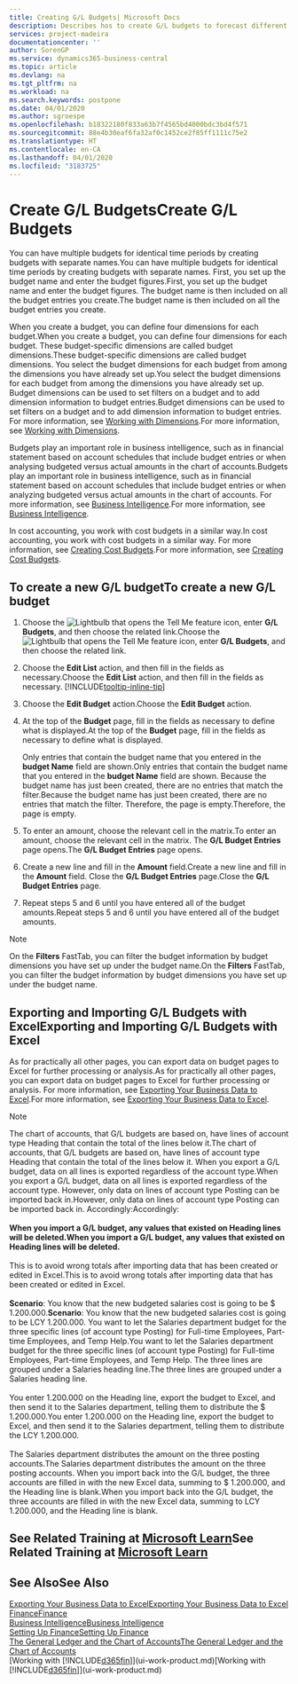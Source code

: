 ```yaml
---
title: Creating G/L Budgets| Microsoft Docs
description: Describes hos to create G/L budgets to forecast different financial activities and assign dimensions for business intelligence purposes.
services: project-madeira
documentationcenter: ''
author: SorenGP
ms.service: dynamics365-business-central
ms.topic: article
ms.devlang: na
ms.tgt_pltfrm: na
ms.workload: na
ms.search.keywords: postpone
ms.date: 04/01/2020
ms.author: sgroespe
ms.openlocfilehash: b18322180f833a63b7f4565bd4000bdc3bd4f571
ms.sourcegitcommit: 88e4b30eaf6fa32af0c1452ce2f85ff1111c75e2
ms.translationtype: HT
ms.contentlocale: en-CA
ms.lasthandoff: 04/01/2020
ms.locfileid: "3183725"
---
```

# <a name="create-gl-budgets"></a><span data-ttu-id="e82fb-103">Create G/L Budgets</span><span class="sxs-lookup"><span data-stu-id="e82fb-103">Create G/L Budgets</span></span>
<span data-ttu-id="e82fb-104">You can have multiple budgets for identical time periods by creating budgets with separate names.</span><span class="sxs-lookup"><span data-stu-id="e82fb-104">You can have multiple budgets for identical time periods by creating budgets with separate names.</span></span> <span data-ttu-id="e82fb-105">First, you set up the budget name and enter the budget figures.</span><span class="sxs-lookup"><span data-stu-id="e82fb-105">First, you set up the budget name and enter the budget figures.</span></span> <span data-ttu-id="e82fb-106">The budget name is then included on all the budget entries you create.</span><span class="sxs-lookup"><span data-stu-id="e82fb-106">The budget name is then included on all the budget entries you create.</span></span>  

<span data-ttu-id="e82fb-107">When you create a budget, you can define four dimensions for each budget.</span><span class="sxs-lookup"><span data-stu-id="e82fb-107">When you create a budget, you can define four dimensions for each budget.</span></span> <span data-ttu-id="e82fb-108">These budget-specific dimensions are called budget dimensions.</span><span class="sxs-lookup"><span data-stu-id="e82fb-108">These budget-specific dimensions are called budget dimensions.</span></span> <span data-ttu-id="e82fb-109">You select the budget dimensions for each budget from among the dimensions you have already set up.</span><span class="sxs-lookup"><span data-stu-id="e82fb-109">You select the budget dimensions for each budget from among the dimensions you have already set up.</span></span> <span data-ttu-id="e82fb-110">Budget dimensions can be used to set filters on a budget and to add dimension information to budget entries.</span><span class="sxs-lookup"><span data-stu-id="e82fb-110">Budget dimensions can be used to set filters on a budget and to add dimension information to budget entries.</span></span> <span data-ttu-id="e82fb-111">For more information, see [Working with Dimensions](finance-dimensions.md).</span><span class="sxs-lookup"><span data-stu-id="e82fb-111">For more information, see [Working with Dimensions](finance-dimensions.md).</span></span>

<span data-ttu-id="e82fb-112">Budgets play an important role in business intelligence, such as in financial statement based on account schedules that include budget entries or when analysing budgeted versus actual amounts in the chart of accounts.</span><span class="sxs-lookup"><span data-stu-id="e82fb-112">Budgets play an important role in business intelligence, such as in financial statement based on account schedules that include budget entries or when analyzing budgeted versus actual amounts in the chart of accounts.</span></span> <span data-ttu-id="e82fb-113">For more information, see [Business Intelligence](bi.md).</span><span class="sxs-lookup"><span data-stu-id="e82fb-113">For more information, see [Business Intelligence](bi.md).</span></span>

<span data-ttu-id="e82fb-114">In cost accounting, you work with cost budgets in a similar way.</span><span class="sxs-lookup"><span data-stu-id="e82fb-114">In cost accounting, you work with cost budgets in a similar way.</span></span> <span data-ttu-id="e82fb-115">For more information, see [Creating Cost Budgets](finance-create-cost-budgets.md).</span><span class="sxs-lookup"><span data-stu-id="e82fb-115">For more information, see [Creating Cost Budgets](finance-create-cost-budgets.md).</span></span>    

## <a name="to-create-a-new-gl-budget"></a><span data-ttu-id="e82fb-116">To create a new G/L budget</span><span class="sxs-lookup"><span data-stu-id="e82fb-116">To create a new G/L budget</span></span>  
1. <span data-ttu-id="e82fb-117">Choose the ![Lightbulb that opens the Tell Me feature](media/ui-search/search_small.png "Tell me what you want to do") icon, enter **G/L Budgets**, and then choose the related link.</span><span class="sxs-lookup"><span data-stu-id="e82fb-117">Choose the ![Lightbulb that opens the Tell Me feature](media/ui-search/search_small.png "Tell me what you want to do") icon, enter **G/L Budgets**, and then choose the related link.</span></span>  
2. <span data-ttu-id="e82fb-118">Choose the **Edit List** action, and then fill in the fields as necessary.</span><span class="sxs-lookup"><span data-stu-id="e82fb-118">Choose the **Edit List** action, and then fill in the fields as necessary.</span></span> [!INCLUDE[tooltip-inline-tip](includes/tooltip-inline-tip_md.md)]  
3. <span data-ttu-id="e82fb-119">Choose the **Edit Budget** action.</span><span class="sxs-lookup"><span data-stu-id="e82fb-119">Choose the **Edit Budget** action.</span></span>
4. <span data-ttu-id="e82fb-120">At the top of the **Budget** page, fill in the fields as necessary to define what is displayed.</span><span class="sxs-lookup"><span data-stu-id="e82fb-120">At the top of the **Budget** page, fill in the fields as necessary to define what is displayed.</span></span>  

    <span data-ttu-id="e82fb-121">Only entries that contain the budget name that you entered in the **budget Name** field are shown.</span><span class="sxs-lookup"><span data-stu-id="e82fb-121">Only entries that contain the budget name that you entered in the **budget Name** field are shown.</span></span> <span data-ttu-id="e82fb-122">Because the budget name has just been created, there are no entries that match the filter.</span><span class="sxs-lookup"><span data-stu-id="e82fb-122">Because the budget name has just been created, there are no entries that match the filter.</span></span> <span data-ttu-id="e82fb-123">Therefore, the page is empty.</span><span class="sxs-lookup"><span data-stu-id="e82fb-123">Therefore, the page is empty.</span></span>  
5. <span data-ttu-id="e82fb-124">To enter an amount, choose the relevant cell in the matrix.</span><span class="sxs-lookup"><span data-stu-id="e82fb-124">To enter an amount, choose the relevant cell in the matrix.</span></span> <span data-ttu-id="e82fb-125">The **G/L Budget Entries** page opens.</span><span class="sxs-lookup"><span data-stu-id="e82fb-125">The **G/L Budget Entries** page opens.</span></span>  
6. <span data-ttu-id="e82fb-126">Create a new line and fill in the **Amount** field.</span><span class="sxs-lookup"><span data-stu-id="e82fb-126">Create a new line and fill in the **Amount** field.</span></span> <span data-ttu-id="e82fb-127">Close the **G/L Budget Entries** page.</span><span class="sxs-lookup"><span data-stu-id="e82fb-127">Close the **G/L Budget Entries** page.</span></span>  
7. <span data-ttu-id="e82fb-128">Repeat steps 5 and 6 until you have entered all of the budget amounts.</span><span class="sxs-lookup"><span data-stu-id="e82fb-128">Repeat steps 5 and 6 until you have entered all of the budget amounts.</span></span>  

> [!NOTE]  
>  <span data-ttu-id="e82fb-129">On the **Filters** FastTab, you can filter the budget information by budget dimensions you have set up under the budget name.</span><span class="sxs-lookup"><span data-stu-id="e82fb-129">On the **Filters** FastTab, you can filter the budget information by budget dimensions you have set up under the budget name.</span></span>

## <a name="exporting-and-importing-gl-budgets-with-excel"></a><span data-ttu-id="e82fb-130">Exporting and Importing G/L Budgets with Excel</span><span class="sxs-lookup"><span data-stu-id="e82fb-130">Exporting and Importing G/L Budgets with Excel</span></span>
<span data-ttu-id="e82fb-131">As for practically all other pages, you can export data on budget pages to Excel for further processing or analysis.</span><span class="sxs-lookup"><span data-stu-id="e82fb-131">As for practically all other pages, you can export data on budget pages to Excel for further processing or analysis.</span></span> <span data-ttu-id="e82fb-132">For more information, see [Exporting Your Business Data to Excel](about-export-data.md).</span><span class="sxs-lookup"><span data-stu-id="e82fb-132">For more information, see [Exporting Your Business Data to Excel](about-export-data.md).</span></span>

> [!NOTE]
> <span data-ttu-id="e82fb-133">The chart of accounts, that G/L budgets are based on, have lines of account type Heading that contain the total of the lines below it.</span><span class="sxs-lookup"><span data-stu-id="e82fb-133">The chart of accounts, that G/L budgets are based on, have lines of account type Heading that contain the total of the lines below it.</span></span> <span data-ttu-id="e82fb-134">When you export a G/L budget, data on all lines is exported regardless of the account type.</span><span class="sxs-lookup"><span data-stu-id="e82fb-134">When you export a G/L budget, data on all lines is exported regardless of the account type.</span></span> <span data-ttu-id="e82fb-135">However, only data on lines of account type Posting can be imported back in.</span><span class="sxs-lookup"><span data-stu-id="e82fb-135">However, only data on lines of account type Posting can be imported back in.</span></span> <span data-ttu-id="e82fb-136">Accordingly:</span><span class="sxs-lookup"><span data-stu-id="e82fb-136">Accordingly:</span></span> <br /><br /> <span data-ttu-id="e82fb-137">**When you import a G/L budget, any values that existed on Heading lines will be deleted.**</span><span class="sxs-lookup"><span data-stu-id="e82fb-137">**When you import a G/L budget, any values that existed on Heading lines will be deleted.**</span></span> <br /><br /> <span data-ttu-id="e82fb-138">This is to avoid wrong totals after importing data that has been created or edited in Excel.</span><span class="sxs-lookup"><span data-stu-id="e82fb-138">This is to avoid wrong totals after importing data that has been created or edited in Excel.</span></span><br /><br /> <span data-ttu-id="e82fb-139">**Scenario**: You know that the new budgeted salaries cost is going to be $ 1.200.000.</span><span class="sxs-lookup"><span data-stu-id="e82fb-139">**Scenario**: You know that the new budgeted salaries cost is going to be LCY 1.200.000.</span></span> <span data-ttu-id="e82fb-140">You want to let the Salaries department budget for the three specific lines (of account type Posting) for Full-time Employees, Part-time Employees, and Temp Help.</span><span class="sxs-lookup"><span data-stu-id="e82fb-140">You want to let the Salaries department budget for the three specific lines (of account type Posting) for Full-time Employees, Part-time Employees, and Temp Help.</span></span> <span data-ttu-id="e82fb-141">The three lines are grouped under a Salaries heading line.</span><span class="sxs-lookup"><span data-stu-id="e82fb-141">The three lines are grouped under a Salaries heading line.</span></span><br /><br /><span data-ttu-id="e82fb-142">You enter 1.200.000 on the Heading line, export the budget to Excel, and then send it to the Salaries department, telling them to distribute the $ 1.200.000.</span><span class="sxs-lookup"><span data-stu-id="e82fb-142">You enter 1.200.000 on the Heading line, export the budget to Excel, and then send it to the Salaries department, telling them to distribute the LCY 1.200.000.</span></span><br /><br /> <span data-ttu-id="e82fb-143">The Salaries department distributes the amount on the three posting accounts.</span><span class="sxs-lookup"><span data-stu-id="e82fb-143">The Salaries department distributes the amount on the three posting accounts.</span></span> <span data-ttu-id="e82fb-144">When you import back into the G/L budget, the three accounts are filled in with the new Excel data, summing to $ 1.200.000, and the Heading line is blank.</span><span class="sxs-lookup"><span data-stu-id="e82fb-144">When you import back into the G/L budget, the three accounts are filled in with the new Excel data, summing to LCY 1.200.000, and the Heading line is blank.</span></span>

## <a name="see-related-training-at-microsoft-learn"></a><span data-ttu-id="e82fb-145">See Related Training at [Microsoft Learn](/learn/modules/budgets-exchange-rates-dynamics-365-business-central/index)</span><span class="sxs-lookup"><span data-stu-id="e82fb-145">See Related Training at [Microsoft Learn](/learn/modules/budgets-exchange-rates-dynamics-365-business-central/index)</span></span>

## <a name="see-also"></a><span data-ttu-id="e82fb-146">See Also</span><span class="sxs-lookup"><span data-stu-id="e82fb-146">See Also</span></span>
[<span data-ttu-id="e82fb-147">Exporting Your Business Data to Excel</span><span class="sxs-lookup"><span data-stu-id="e82fb-147">Exporting Your Business Data to Excel</span></span>](about-export-data.md)  
[<span data-ttu-id="e82fb-148">Finance</span><span class="sxs-lookup"><span data-stu-id="e82fb-148">Finance</span></span>](finance.md)  
[<span data-ttu-id="e82fb-149">Business Intelligence</span><span class="sxs-lookup"><span data-stu-id="e82fb-149">Business Intelligence</span></span>](bi.md)  
[<span data-ttu-id="e82fb-150">Setting Up Finance</span><span class="sxs-lookup"><span data-stu-id="e82fb-150">Setting Up Finance</span></span>](finance-setup-finance.md)  
[<span data-ttu-id="e82fb-151">The General Ledger and the Chart of Accounts</span><span class="sxs-lookup"><span data-stu-id="e82fb-151">The General Ledger and the Chart of Accounts</span></span>](finance-general-ledger.md)  
<span data-ttu-id="e82fb-152">[Working with [!INCLUDE[d365fin](includes/d365fin_md.md)]](ui-work-product.md)</span><span class="sxs-lookup"><span data-stu-id="e82fb-152">[Working with [!INCLUDE[d365fin](includes/d365fin_md.md)]](ui-work-product.md)</span></span>  
